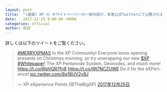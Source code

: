 ```yaml
---
layout: post
title:  "(速報) XP の ホワイトペーパーの一部内容が、本家公式Twitterにて公開されました ！"
date:   2017-12-25 9:00:00 +0900
categories: official
author: 依田
---  
```

詳しくは以下のツイートをご覧ください。  

<blockquote class="twitter-tweet" data-lang="ja"><p lang="en" dir="ltr"><a href="https://twitter.com/hashtag/MERRYXPMAS?src=hash&amp;ref_src=twsrc%5Etfw">#MERRYXPMAS</a> to the XP Community! Everyone loves opening presents on Christmas morning, so try unwrapping our new <a href="https://twitter.com/search?q=%24XP&amp;src=ctag&amp;ref_src=twsrc%5Etfw">$XP</a> <a href="https://twitter.com/hashtag/Whitepaper?src=hash&amp;ref_src=twsrc%5Etfw">#Whitepaper</a>! The XP Pentanode System, Geonodes, and much more! <a href="https://t.co/t6pVQR7fn8">https://t.co/t6pVQR7fn8</a> <a href="https://t.co/l9t7NCZUWE">https://t.co/l9t7NCZUWE</a> Do it for the eXPerience! <a href="https://t.co/8q16UV2y8J">pic.twitter.com/8q16UV2y8J</a></p>&mdash; XP eXperience Points (@TheBigXP) <a href="https://twitter.com/TheBigXP/status/945189157634301953?ref_src=twsrc%5Etfw">2017年12月25日</a></blockquote>
<script async src="https://platform.twitter.com/widgets.js" charset="utf-8"></script>
